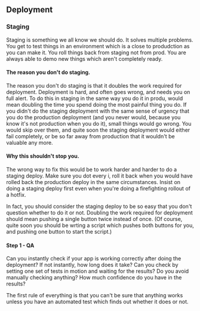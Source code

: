 ## Deployment

### Staging
Staging is something we all know we should do. It solves multiple problems. You get to test things in an environment which is a close to produdction as you can make it. You roll things back from staging not from prod. You are always able to demo new things which aren't completely ready.

#### The reason you don't do staging.
The reason you don't do staging is that it doubles the work required for deployment. Deployment is hard, and often goes wrong, and needs you on full alert. To do this in staging in the same way you do it in produ, would mean doubling the time you spend doing the most painful thing you do. If you didn't do the staging deployment with the same sense of urgency that you do the production deployment (and you never would, because you know it's not production when you do it), small things would go wrong. You would skip over them, and quite soon the staging deployment would either fail completely, or be so far away from production that it wouldn't be valuable any more.

#### Why this shouldn't stop you. 
The wrong way to fix this would be to work harder and harder to do a staging deploy. Make sure you dot every i, roll it back when you would have rolled back the production deploy in the same circumstances. Insist on doing a staging deploy first even when you're doing a firefighting rollout of a hotfix.

In fact, you should consider the staging deploy to be so easy that you don't question whether to do it or not. Doubling the work required for deployment should mean pushing a single button twice instead of once. (Of course, quite soon you should be wrting a script which pushes both buttons for you, and pushing one button to start the script.)

#### Step 1 - QA
Can you instantly check if your app is working correctly after doing the deployment? If not instantly, how long does it take? Can you check by setting one set of tests in motion and waiting for the results? Do you avoid manually checking anything? How much confidence do you have in the results?

The first rule of everything is that you can't be sure that anything works unless you have an automated test which finds out whether it does or not.

